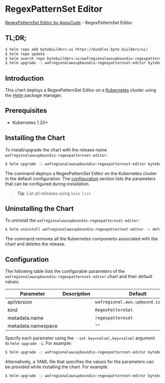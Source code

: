 # RegexPatternSet Editor

[RegexPatternSet Editor by AppsCode](https://byte.builders) - RegexPatternSet Editor

## TL;DR;

```bash
$ helm repo add bytebuilders-ui https://bundles.byte.builders/ui/
$ helm repo update
$ helm search repo bytebuilders-ui/wafregionalawsupboundio-regexpatternset-editor --version=v0.4.18
$ helm upgrade -i wafregionalawsupboundio-regexpatternset-editor bytebuilders-ui/wafregionalawsupboundio-regexpatternset-editor -n default --create-namespace --version=v0.4.18
```

## Introduction

This chart deploys a RegexPatternSet Editor on a [Kubernetes](http://kubernetes.io) cluster using the [Helm](https://helm.sh) package manager.

## Prerequisites

- Kubernetes 1.20+

## Installing the Chart

To install/upgrade the chart with the release name `wafregionalawsupboundio-regexpatternset-editor`:

```bash
$ helm upgrade -i wafregionalawsupboundio-regexpatternset-editor bytebuilders-ui/wafregionalawsupboundio-regexpatternset-editor -n default --create-namespace --version=v0.4.18
```

The command deploys a RegexPatternSet Editor on the Kubernetes cluster in the default configuration. The [configuration](#configuration) section lists the parameters that can be configured during installation.

> **Tip**: List all releases using `helm list`

## Uninstalling the Chart

To uninstall the `wafregionalawsupboundio-regexpatternset-editor`:

```bash
$ helm uninstall wafregionalawsupboundio-regexpatternset-editor -n default
```

The command removes all the Kubernetes components associated with the chart and deletes the release.

## Configuration

The following table lists the configurable parameters of the `wafregionalawsupboundio-regexpatternset-editor` chart and their default values.

|     Parameter      | Description |                     Default                     |
|--------------------|-------------|-------------------------------------------------|
| apiVersion         |             | <code>wafregional.aws.upbound.io/v1beta1</code> |
| kind               |             | <code>RegexPatternSet</code>                    |
| metadata.name      |             | <code>regexpatternset</code>                    |
| metadata.namespace |             | <code>""</code>                                 |


Specify each parameter using the `--set key=value[,key=value]` argument to `helm upgrade -i`. For example:

```bash
$ helm upgrade -i wafregionalawsupboundio-regexpatternset-editor bytebuilders-ui/wafregionalawsupboundio-regexpatternset-editor -n default --create-namespace --version=v0.4.18 --set apiVersion=wafregional.aws.upbound.io/v1beta1
```

Alternatively, a YAML file that specifies the values for the parameters can be provided while
installing the chart. For example:

```bash
$ helm upgrade -i wafregionalawsupboundio-regexpatternset-editor bytebuilders-ui/wafregionalawsupboundio-regexpatternset-editor -n default --create-namespace --version=v0.4.18 --values values.yaml
```
